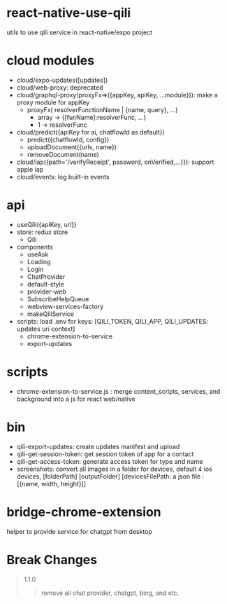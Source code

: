 react-native-use-qili
===
utils to use qili service in react-native/expo project

cloud modules
=====
* cloud/expo-updates([updates])
* cloud/web-proxy: deprecated
* cloud/graphql-proxy(proxyFx=>({appKey, apiKey, ...module})): make a proxy module for appKey
    * proxyFx( resolverFunctionName | {name, query}, ...)
        * array -> {[funName]:resolverFunc, ...}
        * 1 -> resolverFunc
* cloud/predict({apiKey for ai, chatflowId as default})
    * predict({chatflowId, config})
    * uploadDocument({urls, name})
    * removeDocument(name)
* cloud/iap({path='/verifyReceipt', password, onVerified,...}}): support apple iap
* cloud/events: log built-in events

api
===
* useQili({apiKey, url})
* store: redux store
    * Qili
* components
    * useAsk
    * Loading
    * Login
    * ChatProvider
    * default-style
    * provider-web
    * SubscribeHelpQueue
    * webview-services-factory
    * makeQiliService
* scripts: load .env for keys: [QILI_TOKEN, QILI_APP, QILI_UPDATES: updates uri context]
    * chrome-extension-to-service
    * export-updates

scripts
=====
* chrome-extension-to-service.js : merge content_scripts, services, and background into a js for react web/native 

bin
===
* qili-export-updates: create updates manifest and upload
* qili-get-session-token: get session token of app for a contact
* qili-get-access-token: generate access token for type and name
* screenshots: convert all images in a folder for devices, default 4 ios devices, [folderPath] [outputFolder] [devicesFilePath: a json file : [{name, width, height}]]

bridge-chrome-extension
=====
helper to provide service for chatgpt from desktop

Break Changes
=====

> 1.1.0
>> remove all chat provider, chatgpt, bing, and etc. 